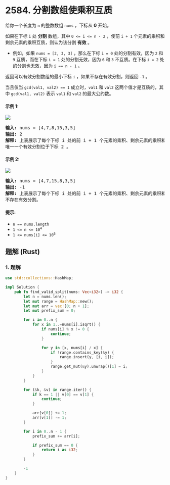 # 2584. 分割数组使乘积互质
给你一个长度为 `n` 的整数数组 `nums` ，下标从 **0** 开始。

如果在下标 `i` 处 **分割** 数组，其中 `0 <= i <= n - 2` ，使前 `i + 1` 个元素的乘积和剩余元素的乘积互质，则认为该分割 **有效** 。

* 例如，如果 `nums = [2, 3, 3]` ，那么在下标 `i = 0` 处的分割有效，因为 `2` 和 `9` 互质，而在下标 `i = 1` 处的分割无效，因为 `6` 和 `3` 不互质。在下标 `i = 2` 处的分割也无效，因为 `i == n - 1` 。

返回可以有效分割数组的最小下标 `i` ，如果不存在有效分割，则返回 `-1` 。

当且仅当 `gcd(val1, val2) == 1` 成立时，`val1` 和 `val2` 这两个值才是互质的，其中 `gcd(val1, val2)` 表示 `val1` 和 `val2` 的最大公约数。

#### 示例 1:
![](https://assets.leetcode.com/uploads/2022/12/14/second.PNG)
<pre>
<strong>输入:</strong> nums = [4,7,8,15,3,5]
<strong>输出:</strong> 2
<strong>解释:</strong> 上表展示了每个下标 i 处的前 i + 1 个元素的乘积、剩余元素的乘积和它们的最大公约数的值。
唯一一个有效分割位于下标 2 。
</pre>

#### 示例 2:
![](https://assets.leetcode.com/uploads/2022/12/14/capture.PNG)
<pre>
<strong>输入:</strong> nums = [4,7,15,8,3,5]
<strong>输出:</strong> -1
<strong>解释:</strong> 上表展示了每个下标 i 处的前 i + 1 个元素的乘积、剩余元素的乘积和它们的最大公约数的值。
不存在有效分割。
</pre>

#### 提示:
* `n == nums.length`
* <code>1 <= n <= 10<sup>4</sup></code>
* <code>1 <= nums[i] <= 10<sup>6</sup></code>

## 题解 (Rust)

### 1. 题解
```Rust
use std::collections::HashMap;

impl Solution {
    pub fn find_valid_split(nums: Vec<i32>) -> i32 {
        let n = nums.len();
        let mut range = HashMap::new();
        let mut arr = vec![0; n + 1];
        let mut prefix_sum = 0;

        for i in 0..n {
            for x in 1..=nums[i].isqrt() {
                if nums[i] % x != 0 {
                    continue;
                }

                for y in [x, nums[i] / x] {
                    if !range.contains_key(&y) {
                        range.insert(y, [i, i]);
                    }
                    range.get_mut(&y).unwrap()[1] = i;
                }
            }
        }

        for (&k, &v) in range.iter() {
            if k == 1 || v[0] == v[1] {
                continue;
            }

            arr[v[0]] += 1;
            arr[v[1]] -= 1;
        }

        for i in 0..n - 1 {
            prefix_sum += arr[i];

            if prefix_sum == 0 {
                return i as i32;
            }
        }

        -1
    }
}
```
